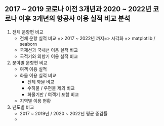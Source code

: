 ## 2017 ~ 2019 코로나 이전 3개년과 2020 ~ 2022년 코로나 이후 3개년의 항공사 이용 실적 비교 분석
1. 전체 운항편 비교
    - 전체 운항 실적 비교 => 2017 ~ 2022년 까지=> 시각화 => matplotlib / seaborn
    - 국제선과 국내선 이용 실적 비교
    - 국적기와 외항기 이용 실적 비교
2.  분야별 운항편 비교
    - 여객 이용 실적 
    - 화물 이용 실적 비교
        - 전체 화물 비교
        - 수하물 / 우편물 제외 비교
        - 화물기만 / 여객기 포함 비교 
    - 지역별 이용 현황
 3. 년도별 비교
    - 2017 ~ 2019년 / 2020 ~ 2022년 평균 증감률
    - 
